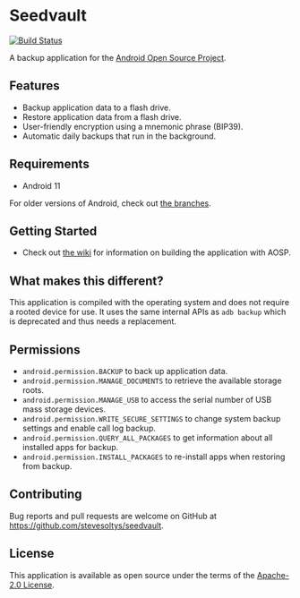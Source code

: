 # Seedvault
[![Build Status](https://travis-ci.com/stevesoltys/seedvault.svg?branch=master)](https://travis-ci.com/stevesoltys/seedvault)

A backup application for the [Android Open Source Project](https://source.android.com/).

## Features
- Backup application data to a flash drive.
- Restore application data from a flash drive.
- User-friendly encryption using a mnemonic phrase (BIP39).
- Automatic daily backups that run in the background.

## Requirements

- Android 11

For older versions of Android, check out [the branches](https://github.com/stevesoltys/seedvault/branches).

## Getting Started
- Check out [the wiki](https://github.com/stevesoltys/seedvault/wiki) for information on building the application with 
AOSP.

## What makes this different?
This application is compiled with the operating system and does not require a rooted device for use.
It uses the same internal APIs as `adb backup` which is deprecated and thus needs a replacement.

## Permissions
* `android.permission.BACKUP` to back up application data.
* `android.permission.MANAGE_DOCUMENTS` to retrieve the available storage roots. 
* `android.permission.MANAGE_USB` to access the serial number of USB mass storage devices.
* `android.permission.WRITE_SECURE_SETTINGS` to change system backup settings and enable call log backup.
* `android.permission.QUERY_ALL_PACKAGES` to get information about all installed apps for backup.
* `android.permission.INSTALL_PACKAGES` to re-install apps when restoring from backup.

## Contributing
Bug reports and pull requests are welcome on GitHub at https://github.com/stevesoltys/seedvault. 

## License
This application is available as open source under the terms of the [Apache-2.0 License](https://opensource.org/licenses/Apache-2.0).
